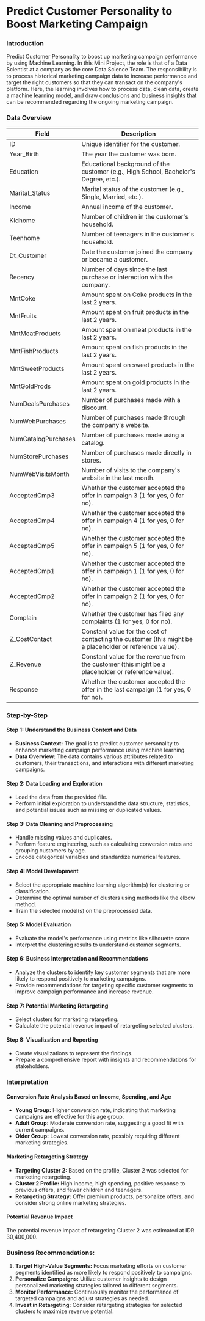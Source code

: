 # Predict Customer Personality to Boost Marketing Campaign

### Introduction
Predict Customer Personality to boost up marketing campaign performance by using Machine Learning. In this Mini Project, the role is that of a Data Scientist at a company as the core Data Science Team. The responsibility is to process historical marketing campaign data to increase performance and target the right customers so that they can transact on the company's platform. Here, the learning involves how to process data, clean data, create a machine learning model, and draw conclusions and business insights that can be recommended regarding the ongoing marketing campaign.

### Data Overview

| Field                 | Description                                                                                          |
|-----------------------|------------------------------------------------------------------------------------------------------|
| ID                    | Unique identifier for the customer.                                                                  |
| Year_Birth            | The year the customer was born.                                                                      |
| Education             | Educational background of the customer (e.g., High School, Bachelor's Degree, etc.).                 |
| Marital_Status        | Marital status of the customer (e.g., Single, Married, etc.).                                        |
| Income                | Annual income of the customer.                                                                       |
| Kidhome               | Number of children in the customer's household.                                                       |
| Teenhome              | Number of teenagers in the customer's household.                                                      |
| Dt_Customer           | Date the customer joined the company or became a customer.                                           |
| Recency               | Number of days since the last purchase or interaction with the company.                               |
| MntCoke               | Amount spent on Coke products in the last 2 years.                                                    |
| MntFruits             | Amount spent on fruit products in the last 2 years.                                                   |
| MntMeatProducts       | Amount spent on meat products in the last 2 years.                                                    |
| MntFishProducts       | Amount spent on fish products in the last 2 years.                                                    |
| MntSweetProducts      | Amount spent on sweet products in the last 2 years.                                                   |
| MntGoldProds          | Amount spent on gold products in the last 2 years.                                                    |
| NumDealsPurchases     | Number of purchases made with a discount.                                                            |
| NumWebPurchases       | Number of purchases made through the company's website.                                               |
| NumCatalogPurchases   | Number of purchases made using a catalog.                                                            |
| NumStorePurchases     | Number of purchases made directly in stores.                                                         |
| NumWebVisitsMonth     | Number of visits to the company's website in the last month.                                          |
| AcceptedCmp3          | Whether the customer accepted the offer in campaign 3 (1 for yes, 0 for no).                          |
| AcceptedCmp4          | Whether the customer accepted the offer in campaign 4 (1 for yes, 0 for no).                          |
| AcceptedCmp5          | Whether the customer accepted the offer in campaign 5 (1 for yes, 0 for no).                          |
| AcceptedCmp1          | Whether the customer accepted the offer in campaign 1 (1 for yes, 0 for no).                          |
| AcceptedCmp2          | Whether the customer accepted the offer in campaign 2 (1 for yes, 0 for no).                          |
| Complain              | Whether the customer has filed any complaints (1 for yes, 0 for no).                                  |
| Z_CostContact         | Constant value for the cost of contacting the customer (this might be a placeholder or reference value). |
| Z_Revenue             | Constant value for the revenue from the customer (this might be a placeholder or reference value).    |
| Response              | Whether the customer accepted the offer in the last campaign (1 for yes, 0 for no).                   |

### Step-by-Step

#### Step 1: Understand the Business Context and Data
- **Business Context:** The goal is to predict customer personality to enhance marketing campaign performance using machine learning.
- **Data Overview:** The data contains various attributes related to customers, their transactions, and interactions with different marketing campaigns.

#### Step 2: Data Loading and Exploration
- Load the data from the provided file.
- Perform initial exploration to understand the data structure, statistics, and potential issues such as missing or duplicated values.

#### Step 3: Data Cleaning and Preprocessing
- Handle missing values and duplicates.
- Perform feature engineering, such as calculating conversion rates and grouping customers by age.
- Encode categorical variables and standardize numerical features.

#### Step 4: Model Development
- Select the appropriate machine learning algorithm(s) for clustering or classification.
- Determine the optimal number of clusters using methods like the elbow method.
- Train the selected model(s) on the preprocessed data.

#### Step 5: Model Evaluation
- Evaluate the model's performance using metrics like silhouette score.
- Interpret the clustering results to understand customer segments.

#### Step 6: Business Interpretation and Recommendations
- Analyze the clusters to identify key customer segments that are more likely to respond positively to marketing campaigns.
- Provide recommendations for targeting specific customer segments to improve campaign performance and increase revenue.

#### Step 7: Potential Marketing Retargeting
- Select clusters for marketing retargeting.
- Calculate the potential revenue impact of retargeting selected clusters.

#### Step 8: Visualization and Reporting
- Create visualizations to represent the findings.
- Prepare a comprehensive report with insights and recommendations for stakeholders.

### Interpretation

#### Conversion Rate Analysis Based on Income, Spending, and Age
- **Young Group:** Higher conversion rate, indicating that marketing campaigns are effective for this age group.
- **Adult Group:** Moderate conversion rate, suggesting a good fit with current campaigns.
- **Older Group:** Lowest conversion rate, possibly requiring different marketing strategies.


#### Marketing Retargeting Strategy
- **Targeting Cluster 2:** Based on the profile, Cluster 2 was selected for marketing retargeting.
- **Cluster 2 Profile:** High income, high spending, positive response to previous offers, and fewer children and teenagers.
- **Retargeting Strategy:** Offer premium products, personalize offers, and consider strong online marketing strategies.

#### Potential Revenue Impact
The potential revenue impact of retargeting Cluster 2 was estimated at IDR 30,400,000.

### Business Recommendations:
1. **Target High-Value Segments:** Focus marketing efforts on customer segments identified as more likely to respond positively to campaigns.
2. **Personalize Campaigns:** Utilize customer insights to design personalized marketing strategies tailored to different segments.
3. **Monitor Performance:** Continuously monitor the performance of targeted campaigns and adjust strategies as needed.
4. **Invest in Retargeting:** Consider retargeting strategies for selected clusters to maximize revenue potential.
